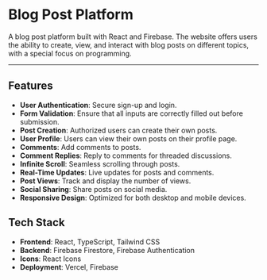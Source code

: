 # Blog Post Platform

A blog post platform built with React and Firebase. The website offers users the ability to create, view, and interact with blog posts on different topics, with a special focus on programming.

---

## Features

- **User Authentication**: Secure sign-up and login.
- **Form Validation**: Ensure that all inputs are correctly filled out before submission.
- **Post Creation**: Authorized users can create their own posts.
- **User Profile**: Users can view their own posts on their profile page.
- **Comments**: Add comments to posts.
- **Comment Replies**: Reply to comments for threaded discussions.
- **Infinite Scroll**: Seamless scrolling through posts.
- **Real-Time Updates**: Live updates for posts and comments.
- **Post Views**: Track and display the number of views.
- **Social Sharing**: Share posts on social media.
- **Responsive Design**: Optimized for both desktop and mobile devices.

## Tech Stack

- **Frontend**: React, TypeScript, Tailwind CSS
- **Backend**: Firebase Firestore, Firebase Authentication
- **Icons**: React Icons
- **Deployment**: Vercel, Firebase